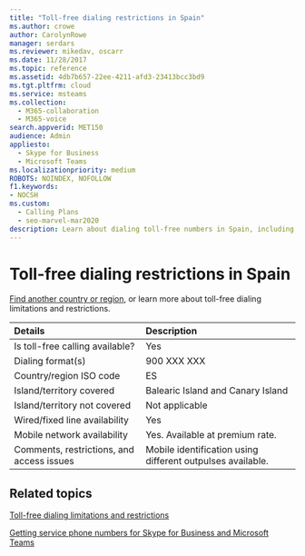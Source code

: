 ```yaml
---
title: "Toll-free dialing restrictions in Spain"
ms.author: crowe
author: CarolynRowe
manager: serdars
ms.reviewer: mikedav, oscarr
ms.date: 11/28/2017
ms.topic: reference
ms.assetid: 4db7b657-22ee-4211-afd3-23413bcc3bd9
ms.tgt.pltfrm: cloud
ms.service: msteams
ms.collection: 
  - M365-collaboration
  - M365-voice
search.appverid: MET150
audience: Admin
appliesto: 
  - Skype for Business
  - Microsoft Teams
ms.localizationpriority: medium
ROBOTS: NOINDEX, NOFOLLOW
f1.keywords:
- NOCSH
ms.custom: 
  - Calling Plans
  - seo-marvel-mar2020
description: Learn about dialing toll-free numbers in Spain, including availability, wired/fixed-line and mobile network availability, and restrictions.
---
```


# Toll-free dialing restrictions in Spain

[Find another country or region](../toll-free-dialing-limitations-and-restrictions.md), or learn more about toll-free dialing limitations and restrictions.


|**Details**|**Description**|
|:-----|:-----|
|Is toll-free calling available?  <br/> |Yes  <br/> |
|Dialing format(s)  <br/> |900 XXX XXX  <br/> |
|Country/region ISO code  <br/> |ES  <br/> |
|Island/territory covered  <br/> |Balearic Island and Canary Island  <br/> |
|Island/territory not covered  <br/> |Not applicable  <br/> |
|Wired/fixed line availability  <br/> |Yes  <br/> |
|Mobile network availability  <br/> |Yes. Available at premium rate.  <br/> |
|Comments, restrictions, and access issues  <br/> |Mobile identification using different outpulses available.  <br/> |
   
## Related topics

[Toll-free dialing limitations and restrictions](../toll-free-dialing-limitations-and-restrictions.md)

[Getting service phone numbers for Skype for Business and Microsoft Teams](../getting-service-phone-numbers.md)

  
